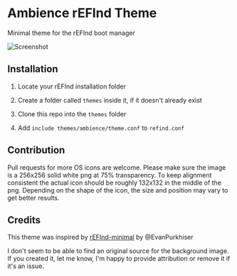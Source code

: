 # Ambience rEFInd Theme

Minimal theme for the rEFInd boot manager

![Screenshot](http://i.imgur.com/e7Zg8xI.png)

## Installation

1. Locate your rEFInd installation folder

2. Create a folder called `themes` inside it, if it doesn't already exist

3. Clone this repo into the `themes` folder

4. Add `include themes/ambience/theme.conf` to `refind.conf`

## Contribution

Pull requests for more OS icons are welcome. Please make sure the image is a 256x256 solid white png at 75% transparency. To keep alignment consistent the actual icon should be roughly 132x132 in the middle of the png. Depending on the shape of the icon, the size and position may vary to get better results.

## Credits

This theme was inspired by [rEFInd-minimal](https://github.com/EvanPurkhiser/rEFInd-minimal) by @EvanPurkhiser

I don't seem to be able to find an original source for the background image. If you created it, let me know, I'm happy to provide attribution or remove it if it's an issue.
